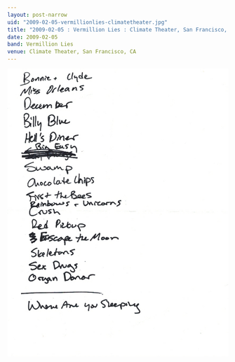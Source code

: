 ```yaml
---
layout: post-narrow
uid: "2009-02-05-vermillionlies-climatetheater.jpg"
title: "2009-02-05 : Vermillion Lies : Climate Theater, San Francisco, CA"
date: 2009-02-05
band: Vermillion Lies
venue: Climate Theater, San Francisco, CA
---
```


<div class="showcase">
  <img src="/img/2009/02/20090205-VermillionLies-ClimateTheater.jpg" alt="2009-02-05-vermillionlies-climatetheater.jpg">
</div>
